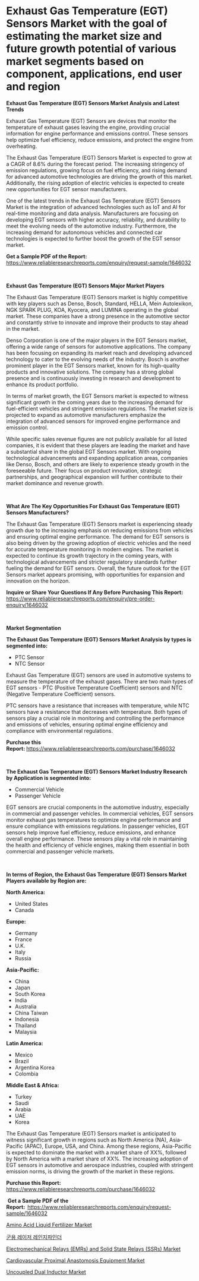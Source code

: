 <p><h1>Exhaust Gas Temperature (EGT) Sensors Market with the goal of estimating the market size and future growth potential of various market segments based on component, applications, end user and region</h1></p><p><strong>Exhaust Gas Temperature (EGT) Sensors Market Analysis and Latest Trends</strong></p>
<p><p>Exhaust Gas Temperature (EGT) Sensors are devices that monitor the temperature of exhaust gases leaving the engine, providing crucial information for engine performance and emissions control. These sensors help optimize fuel efficiency, reduce emissions, and protect the engine from overheating.</p><p>The Exhaust Gas Temperature (EGT) Sensors Market is expected to grow at a CAGR of 8.6% during the forecast period. The increasing stringency of emission regulations, growing focus on fuel efficiency, and rising demand for advanced automotive technologies are driving the growth of this market. Additionally, the rising adoption of electric vehicles is expected to create new opportunities for EGT sensor manufacturers.</p><p>One of the latest trends in the Exhaust Gas Temperature (EGT) Sensors Market is the integration of advanced technologies such as IoT and AI for real-time monitoring and data analysis. Manufacturers are focusing on developing EGT sensors with higher accuracy, reliability, and durability to meet the evolving needs of the automotive industry. Furthermore, the increasing demand for autonomous vehicles and connected car technologies is expected to further boost the growth of the EGT sensor market.</p></p>
<p><strong>Get a Sample PDF of the Report:&nbsp;</strong> <a href="https://www.reliableresearchreports.com/enquiry/request-sample/1646032">https://www.reliableresearchreports.com/enquiry/request-sample/1646032</a></p>
<p>&nbsp;</p>
<p><strong>Exhaust Gas Temperature (EGT) Sensors Major Market Players</strong></p>
<p><p>The Exhaust Gas Temperature (EGT) Sensors market is highly competitive with key players such as Denso, Bosch, Standard, HELLA, Mein Autolexikon, NGK SPARK PLUG, KOA, Kyocera, and LUMINA operating in the global market. These companies have a strong presence in the automotive sector and constantly strive to innovate and improve their products to stay ahead in the market.</p><p>Denso Corporation is one of the major players in the EGT Sensors market, offering a wide range of sensors for automotive applications. The company has been focusing on expanding its market reach and developing advanced technology to cater to the evolving needs of the industry. Bosch is another prominent player in the EGT Sensors market, known for its high-quality products and innovative solutions. The company has a strong global presence and is continuously investing in research and development to enhance its product portfolio.</p><p>In terms of market growth, the EGT Sensors market is expected to witness significant growth in the coming years due to the increasing demand for fuel-efficient vehicles and stringent emission regulations. The market size is projected to expand as automotive manufacturers emphasize the integration of advanced sensors for improved engine performance and emission control.</p><p>While specific sales revenue figures are not publicly available for all listed companies, it is evident that these players are leading the market and have a substantial share in the global EGT Sensors market. With ongoing technological advancements and expanding application areas, companies like Denso, Bosch, and others are likely to experience steady growth in the foreseeable future. Their focus on product innovation, strategic partnerships, and geographical expansion will further contribute to their market dominance and revenue growth.</p></p>
<p>&nbsp;</p>
<p><strong>What Are The Key Opportunities For Exhaust Gas Temperature (EGT) Sensors Manufacturers?</strong></p>
<p><p>The Exhaust Gas Temperature (EGT) Sensors market is experiencing steady growth due to the increasing emphasis on reducing emissions from vehicles and ensuring optimal engine performance. The demand for EGT sensors is also being driven by the growing adoption of electric vehicles and the need for accurate temperature monitoring in modern engines. The market is expected to continue its growth trajectory in the coming years, with technological advancements and stricter regulatory standards further fueling the demand for EGT sensors. Overall, the future outlook for the EGT Sensors market appears promising, with opportunities for expansion and innovation on the horizon.</p></p>
<p><strong>Inquire or Share Your Questions If Any Before Purchasing This Report:</strong> <a href="https://www.reliableresearchreports.com/enquiry/pre-order-enquiry/1646032">https://www.reliableresearchreports.com/enquiry/pre-order-enquiry/1646032</a></p>
<p>&nbsp;</p>
<p><strong>Market Segmentation</strong></p>
<p><strong>The Exhaust Gas Temperature (EGT) Sensors Market Analysis by types is segmented into:</strong></p>
<p><ul><li>PTC Sensor</li><li>NTC Sensor</li></ul></p>
<p><p>Exhaust Gas Temperature (EGT) sensors are used in automotive systems to measure the temperature of the exhaust gases. There are two main types of EGT sensors - PTC (Positive Temperature Coefficient) sensors and NTC (Negative Temperature Coefficient) sensors. </p><p>PTC sensors have a resistance that increases with temperature, while NTC sensors have a resistance that decreases with temperature. Both types of sensors play a crucial role in monitoring and controlling the performance and emissions of vehicles, ensuring optimal engine efficiency and compliance with environmental regulations.</p></p>
<p><strong>Purchase this Report:&nbsp;</strong><a href="https://www.reliableresearchreports.com/purchase/1646032">https://www.reliableresearchreports.com/purchase/1646032</a></p>
<p>&nbsp;</p>
<p><strong>The Exhaust Gas Temperature (EGT) Sensors Market Industry Research by Application is segmented into:</strong></p>
<p><ul><li>Commercial Vehicle</li><li>Passenger Vehicle</li></ul></p>
<p><p>EGT sensors are crucial components in the automotive industry, especially in commercial and passenger vehicles. In commercial vehicles, EGT sensors monitor exhaust gas temperatures to optimize engine performance and ensure compliance with emissions regulations. In passenger vehicles, EGT sensors help improve fuel efficiency, reduce emissions, and enhance overall engine performance. These sensors play a vital role in maintaining the health and efficiency of vehicle engines, making them essential in both commercial and passenger vehicle markets.</p></p>
<p>&nbsp;</p>
<p><strong>In terms of Region, the Exhaust Gas Temperature (EGT) Sensors Market Players available by Region are:</strong></p>
<p>
    <p> <strong> North America: </strong>
        <ul>
            <li>United States</li>
            <li>Canada</li>
        </ul>
        </p> 
    <p> <strong> Europe: </strong>
        <ul>
            <li>Germany</li>
            <li>France</li>
            <li>U.K.</li>
            <li>Italy</li>
            <li>Russia</li>
        </ul>
        </p> 
    <p> <strong> Asia-Pacific: </strong>
        <ul>
            <li>China</li>
            <li>Japan</li>
            <li>South Korea</li>
            <li>India</li>
            <li>Australia</li>
            <li>China Taiwan</li>
            <li>Indonesia</li>
            <li>Thailand</li>
            <li>Malaysia</li>
        </ul>
        </p> 
    <p> <strong> Latin America: </strong>
        <ul>
            <li>Mexico</li>
            <li>Brazil</li>
            <li>Argentina Korea</li>
            <li>Colombia</li>
        </ul>
        </p> 
    <p> <strong> Middle East & Africa: </strong>
        <ul>
            <li>Turkey</li>
            <li>Saudi</li>
            <li>Arabia</li>
            <li>UAE</li>
            <li>Korea</li>
        </ul>
    </p>
    </p>
<p><p>The Exhaust Gas Temperature (EGT) Sensors market is anticipated to witness significant growth in regions such as North America (NA), Asia-Pacific (APAC), Europe, USA, and China. Among these regions, Asia-Pacific is expected to dominate the market with a market share of XX%, followed by North America with a market share of XX%. The increasing adoption of EGT sensors in automotive and aerospace industries, coupled with stringent emission norms, is driving the growth of the market in these regions.</p></p>
<p><strong>Purchase this Report: </strong><a href="https://www.reliableresearchreports.com/purchase/1646032">https://www.reliableresearchreports.com/purchase/1646032</a></p>
<p>&nbsp;<strong>Get a Sample PDF of the Report:&nbsp;&nbsp;</strong><a href="https://www.reliableresearchreports.com/enquiry/request-sample/1646032">https://www.reliableresearchreports.com/enquiry/request-sample/1646032</a></p>
<p><strong></strong></p>
<p><p><a href="https://view.publitas.com/reportprime-1/amino-acid-liquid-fertilizer-market-challenges-opportunities-and-growth-drivers-and-major-market-players-forecasted-for-period-from-2024-2031/">Amino Acid Liquid Fertilizer Market</a></p><p><a href="https://medium.com/@alagxrsdye646804/%EA%B5%B0%EC%82%AC%EC%9A%A9-%EB%A0%88%EC%9D%B4%EC%A0%80-%EA%B1%B0%EB%A6%AC-%EC%B8%A1%EC%A0%95%EA%B8%B0-%EC%8B%9C%EC%9E%A5-%EA%B2%BD%EC%9F%81-%EB%B6%84%EC%84%9D-%EC%8B%9C%EC%9E%A5-%EB%8F%99%ED%96%A5-%EB%B0%8F-2031%EB%85%84%EA%B9%8C%EC%A7%80%EC%9D%98-%EC%98%88%EC%B8%A1-e6c019dbebe6">군용 레이저 레인지파인더</a></p><p><a href="https://github.com/okotobwrhuteie/Market-Research-Report-List-1/blob/main/electromechanical-relays-emrs-and-solid-state-relays-ssrs-market.md">Electromechanical Relays (EMRs) and Solid State Relays (SSRs) Market</a></p><p><a href="https://adventurous-uranium-ef9.notion.site/Cardiovascular-Proximal-Anastomosis-Equipment-Market-Furnish-Information-about-Market-Size-Market-S-e2a4554c581a4f5c94de117f5ac4c7b9">Cardiovascular Proximal Anastomosis Equipment Market</a></p><p><a href="https://issuu.com/reportprime-2/docs/uncoupled-dual-inductor-market-size-2030.pptx">Uncoupled Dual Inductor Market</a></p></p>